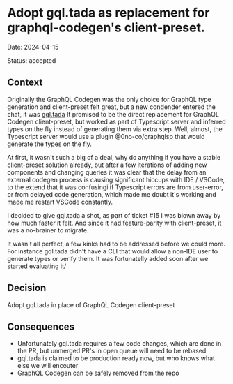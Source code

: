 # Adopt gql.tada as replacement for graphql-codegen's client-preset.

Date: 2024-04-15

Status: accepted

## Context

Originally the GraphQL Codegen was the only choice for GraphQL type generation and client-preset felt great, but a new condender entered the chat, it was [gql.tada](https://gql-tada.0no.co/)
It promised to be the direct replacement for GraphQL Codegen client-preset, but worked as part of Typescript server and inferred types on the fly instead of generating them via extra step. Well, almost, the Typescript server would use a plugin @0no-co/graphqlsp that would generate the types on the fly.

At first, it wasn't such a big of a deal, why do anything if you have a stable client-preset solution already, but after a few iterations of adding new components and changing queries it was clear that the delay from an external codegen process is causing significant hiccups with IDE / VSCode, to the extend that it was confusingi if Typescript errors are from user-error, or from delayed code generation, which made me doubt it's working and made me restart VSCode constantly. 

I decided to give gql.tada a shot, as part of ticket #15
I was blown away by how much faster it felt. And since it had feature-parity with client-preset, it was a no-brainer to migrate.

It wasn't all perfect, a few kinks had to be addressed before we could more. For instance gql.tada didn't have a CLI that would allow a non-IDE user to generate types or verify them. It was fortunatelly added soon after we started evaluating it/

## Decision

Adopt gql.tada in place of GraphQL Codegen client-preset

## Consequences

- Unfortunately gql.tada requires a few code changes, which are done in the PR, but unmerged PR's in open queue will need to be rebased
- gql.tada is claimed to be production ready now, but who knows what else we will encouter
- GraphQL Codegen can be safely removed from the repo

